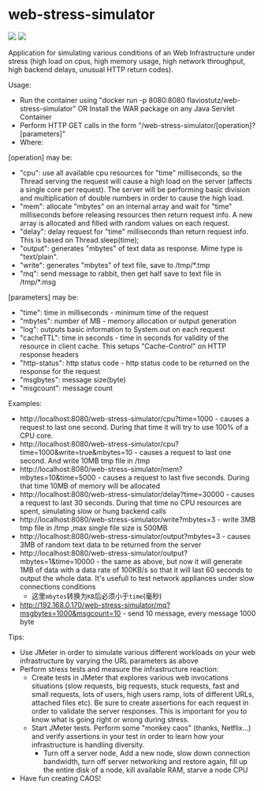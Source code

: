# web-stress-simulator

[<img src="https://img.shields.io/docker/pulls/flaviostutz/web-stress-simulator"/>](https://hub.docker.com/r/flaviostutz/web-stress-simulator)
[<img src="https://img.shields.io/docker/automated/flaviostutz/web-stress-simulator"/>](https://hub.docker.com/r/flaviostutz/web-stress-simulator)

Application for simulating various conditions of an Web Infrastructure under stress (high load on cpus, high memory usage, high network throughput, high backend delays, unusual HTTP return codes). 

Usage:
* Run the container using "docker run -p 8080:8080 flaviostutz/web-stress-simulator" OR Install the WAR package on any Java Servlet Container
* Perform HTTP GET calls in the form "/web-stress-simulator/[operation]?[parameters]"
* Where:

[operation] may be:
* "cpu": use all available cpu resources for "time" milliseconds, so the Thread serving the request will cause a high load on the server (affects a single core per request). The server will be performing basic division and multiplication of double numbers in order to cause the high load.
* "mem": allocate "mbytes" on an internal array and wait for "time" milliseconds before releasing resources then return request info. A new array is allocated and filled with random values on each request.
* "delay": delay request for "time" milliseconds than return request info. This is based on Thread.sleep(time);
* "output": generates "mbytes" of text data as response. Mime type is "text/plain".
* "write": generates "mbytes" of text file, save to /tmp/*.tmp
* "mq": send message to rabbit, then get half save to text file in /tmp/*.msg

[parameters] may be:
* "time": time in milliseconds - minimum time of the request
* "mbytes": number of MB - memory allocation or output generation
* "log": outputs basic information to System.out on each request
* "cacheTTL": time in seconds - time in seconds for validity of the resource in client cache. This setups "Cache-Control" on HTTP response headers
* "http-status": http status code - http status code to be returned on the response for the request
* "msgbytes": message size(byte)
* "msgcount": message count

Examples:
* http://localhost:8080/web-stress-simulator/cpu?time=1000 - causes a request to last one second. During that time it will try to use 100% of a CPU core.
* http://localhost:8080/web-stress-simulator/cpu?time=1000&write=true&mbytes=10 - causes a request to last one second. And write 10MB tmp file in /tmp 
* http://localhost:8080/web-stress-simulator/mem?mbytes=10&time=5000 - causes a request to last five seconds. During that time 10MB of memory will be allocated
* http://localhost:8080/web-stress-simulator/delay?time=30000 - causes a request to last 30 seconds. During that time no CPU resources are spent, simulating slow or hung backend calls
* http://localhost:8080/web-stress-simulator/write?mbytes=3 - write 3MB tmp file in /tmp ,max single file size is 500MB
* http://localhost:8080/web-stress-simulator/output?mbytes=3 - causes 3MB of random text data to be returned from the server
* http://localhost:8080/web-stress-simulator/output?mbytes=1&time=10000 - the same as above, but now it will generate 1MB of data with a data rate of 100KB/s so that it will last 60 seconds to output the whole data. It's usefull to test network appliances under slow connections conditions
    * 这里`mbytes`转换为`KB`后必须小于`time`(毫秒)
* http://192.168.0.170/web-stress-simulator/mq?msgbytes=1000&msgcount=10 - send 10 message, every message 1000 byte

Tips:
* Use JMeter in order to simulate various different workloads on your web infrastructure by varying the URL parameters as above
* Perform stress tests and measure the infrastructure reaction:
  * Create tests in JMeter that explores various web invocations situations (slow requests, big requests, stuck requests, fast and small requests, lots of users, high users ramp, lots of different URLs, attached files etc). Be sure to create assertions for each request in order to validate the server responses. This is important for you to know what is going right or wrong during stress.
  * Start JMeter tests. Perform some "monkey caos" (thanks, Netflix...) and verify assertions in your test in order to learn how your infrastructure is handling diversity.
    * Turn off a server node, Add a new node, slow down connection bandwidth, turn off server networking and restore again, fill up the entire disk of a node, kill available RAM, starve a node CPU
* Have fun creating CAOS!
